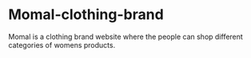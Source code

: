 # Momal-clothing-brand
Momal is a clothing brand  website where the people  can shop different categories of womens products.
